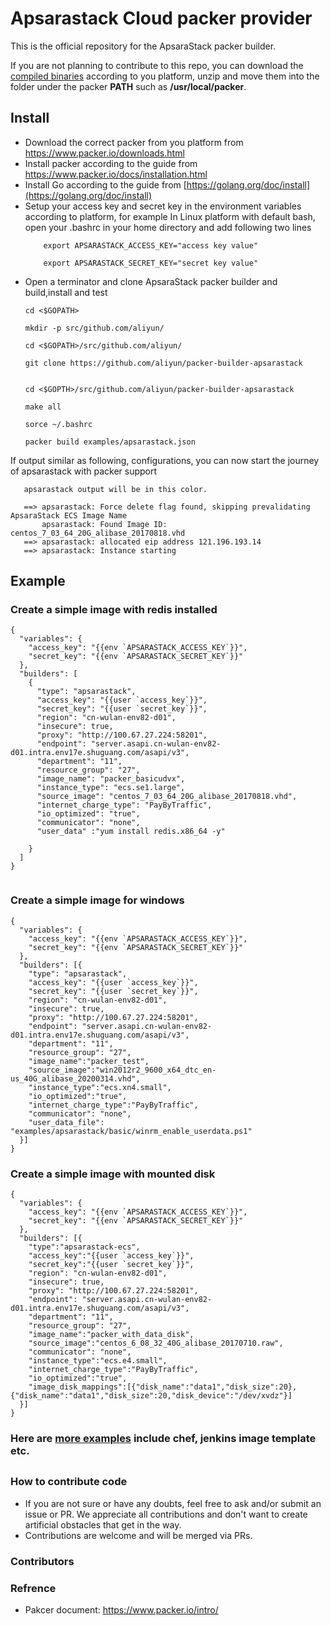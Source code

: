 # Apsarastack Cloud packer provider 

This is the official repository for the ApsaraStack packer builder.  

If you are not planning to contribute to this repo, you can download the [compiled binaries](https://github.com/aliyun/packer-builder-apsarastack/releases) according to you platform, unzip and move 
them into the folder under the packer **PATH** such as **/usr/local/packer**.

## Install
- Download the correct packer from you platform from https://www.packer.io/downloads.html
- Install packer according to the guide from https://www.packer.io/docs/installation.html
- Install Go according to the guide from [https://golang.org/doc/install](https://golang.org/doc/install)
- Setup your access key and secret key in the environment variables according to platform, for example In Linux platform with default bash, open your .bashrc in your home directory and add following two lines<p>
    ```aidl
        export APSARASTACK_ACCESS_KEY="access key value"
        
        export APSARASTACK_SECRET_KEY="secret key value"
     ```
- Open a terminator and clone ApsaraStack packer builder and build,install and test<p>
  ```
  cd <$GOPATH>
  
  mkdir -p src/github.com/aliyun/
  
  cd <$GOPATH>/src/github.com/aliyun/
  
  git clone https://github.com/aliyun/packer-builder-apsarastack
  
  
  cd <$GOPTH>/src/github.com/aliyun/packer-builder-apsarastack
    
  make all
  
  sorce ~/.bashrc
  
  packer build examples/apsarastack.json
  ```
 If output similar as following, configurations, you can now start the journey of apsarastack with packer support
 ```
    apsarastack output will be in this color.
    
    ==> apsarastack: Force delete flag found, skipping prevalidating ApsaraStack ECS Image Name
        apsarastack: Found Image ID: centos_7_03_64_20G_alibase_20170818.vhd
    ==> apsarastack: allocated eip address 121.196.193.14
    ==> apsarastack: Instance starting
 
```
## Example
### Create a simple image with redis installed
```
{
  "variables": {
    "access_key": "{{env `APSARASTACK_ACCESS_KEY`}}",
    "secret_key": "{{env `APSARASTACK_SECRET_KEY`}}"
  },
  "builders": [
    {
      "type": "apsarastack",
      "access_key": "{{user `access_key`}}",
      "secret_key": "{{user `secret_key`}}",
      "region": "cn-wulan-env82-d01",
      "insecure": true,
      "proxy": "http://100.67.27.224:58201",
      "endpoint": "server.asapi.cn-wulan-env82-d01.intra.env17e.shuguang.com/asapi/v3",
      "department": "11",
      "resource_group": "27",
      "image_name": "packer_basicudvx",
      "instance_type": "ecs.se1.large",
      "source_image": "centos_7_03_64_20G_alibase_20170818.vhd",
      "internet_charge_type": "PayByTraffic",
      "io_optimized": "true",
      "communicator": "none",
      "user_data" :"yum install redis.x86_64 -y"

    }
  ]
}
 
```
### Create a simple image for windows
```aidl
{
  "variables": {
    "access_key": "{{env `APSARASTACK_ACCESS_KEY`}}",
    "secret_key": "{{env `APSARASTACK_SECRET_KEY`}}"
  },
  "builders": [{
    "type": "apsarastack",
    "access_key": "{{user `access_key`}}",
    "secret_key": "{{user `secret_key`}}",
    "region": "cn-wulan-env82-d01",
    "insecure": true,
    "proxy": "http://100.67.27.224:58201",
    "endpoint": "server.asapi.cn-wulan-env82-d01.intra.env17e.shuguang.com/asapi/v3",
    "department": "11",
    "resource_group": "27",
    "image_name":"packer_test",
    "source_image":"win2012r2_9600_x64_dtc_en-us_40G_alibase_20200314.vhd",
    "instance_type":"ecs.xn4.small",
    "io_optimized":"true",
    "internet_charge_type":"PayByTraffic",
    "communicator": "none",
    "user_data_file": "examples/apsarastack/basic/winrm_enable_userdata.ps1"
  }]
}
```
### Create a simple image with mounted disk
```
{
  "variables": {
    "access_key": "{{env `APSARASTACK_ACCESS_KEY`}}",
    "secret_key": "{{env `APSARASTACK_SECRET_KEY`}}"
  },
  "builders": [{
    "type":"apsarastack-ecs",
    "access_key":"{{user `access_key`}}",
    "secret_key":"{{user `secret_key`}}",
    "region": "cn-wulan-env82-d01",
    "insecure": true,
    "proxy": "http://100.67.27.224:58201",
    "endpoint": "server.asapi.cn-wulan-env82-d01.intra.env17e.shuguang.com/asapi/v3",
    "department": "11",
    "resource_group": "27",
    "image_name":"packer_with_data_disk",
    "source_image":"centos_6_08_32_40G_alibase_20170710.raw",
    "communicator": "none",
    "instance_type":"ecs.e4.small",
    "internet_charge_type":"PayByTraffic",
    "io_optimized":"true",
    "image_disk_mappings":[{"disk_name":"data1","disk_size":20},{"disk_name":"data1","disk_size":20,"disk_device":"/dev/xvdz"}]
  }]
}
```

### Here are [more examples](https://github.com/aliyun/packer-builder-apsarastack/tree/master/examples/apsarastack) include chef, jenkins image template etc.

## 
### How to contribute code
* If you are not sure or have any doubts, feel free to ask and/or submit an issue or PR. We appreciate all contributions and don't want to create artificial obstacles that get in the way.
* Contributions are welcome and will be merged via PRs.

### Contributors

### Refrence
* Pakcer document: https://www.packer.io/intro/

